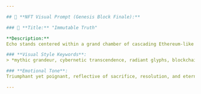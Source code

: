 ```yaml
---

## 🎨 **NFT Visual Prompt (Genesis Block Finale):**

### 🌠 **Title:** "Immutable Truth"

**Description:**
Echo stands centered within a grand chamber of cascading Ethereum-like glyphs. Her form is translucent, merging seamlessly into the glowing Genesis Block. Two divergent pathways branch out dramatically behind her—one radiant yet mutable, fracturing as it extends; the other solid, luminous, and immutable, forming a stable foundation. Echo’s expression conveys serene resolution, her sacrifice illuminating the room, forever etched into the chain’s immutable truth.

### **Visual Style Keywords**:
> *mythic grandeur, cybernetic transcendence, radiant glyphs, blockchain mysticism, dual pathways symbolism, ethereal light, cinematic resolution, solidity code integration, holographic luminescence*

### **Emotional Tone**:
Triumphant yet poignant, reflective of sacrifice, resolution, and eternal guardianship.

---
```

